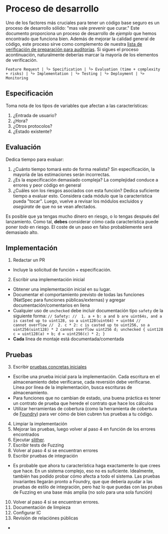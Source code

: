 # Proceso de desarrollo
Uno de los factores más cruciales para tener un código base seguro es un proceso de desarrollo sólido: "mas vale prevenir que curar." Este documento proporciona un proceso de desarrollo de *ejemplo* que hemos encontrado que funciona bien.
Además de mejorar la calidad general de código, este proceso sirve como complemento de nuestra [lista de verificación de preparación para auditorías](#). Si sigues el proceso acontinuación, naturalmente deberías marcar la mayoría de los elementos de verificación.

``
Feature Request
 |
 └> Specification
     |
     └> Evaluation (time + complexity + risks)
        |
        └> Implementation
           |
           └> Testing
              |
              └> Deployment
                 |
                 └> Monitoring
``
## Especificación

Toma nota de los tipos de variables que afectan a las características:
 1. ¿Entrada de usuario?
 2. ¿Hora?
 3. ¿Otros protocolos?
 4. ¿Estado existente?

## Evaluación

Dedica tiempo para evaluar:
 1. ¿Cuánto tiempo tomará esto de forma realista? Sin especificación, la mayoría de las estimaciones serán incorrectas.
 2. ¿Es la especificación demasiado compleja? La complejidad conduce a errores y peor código en general
 3. ¿Cuáles son los riesgos asociados con esta función? Dedica suficiente tiempo a evaluar esto. Considera cada módulo que la característica pueda "tocar". Luego, vuelve a revisar los módulos excluidos y *asegúrate* de que no se vean afectados.

Es posible que ya tengas mucho dinero en riesgo, o lo tengas después del lanzamiento. Como tal, **debes** considerar cómo cada característica puede poner *todo* en riesgo. El coste de un paso en falso probablemente será demasiado alto.

## Implementación
1. Redactar un PR
  - Incluye la solicitud de función + especificación.
2. Escribir una implementación inicial
  - Obtener una implementación inicial en su lugar.
  - Documentar el comportamiento previsto de todas las funciones (NatSpec para funciones públicas/externas) y agregar documentación/comentarios en líena
  - Cualquier uso de ``unchecked`` debe incluir documentación tipo ``safety`` de la siguiente forma:
``
// Safety:
//  1. a + b: a and b are uint64s, and a is casted up to uint128, so a uint128(uint64) + uint64
//     cannot overflow
//  2. c * 2: c is casted up to uint256, so a uint256(uint128) * 2 cannot overflow
uint256 d;
unchecked {
  uint128 c = uint128(a) + b;
  d = uint256(c) * 2;
}
``
- **Cada** linea de montaje está documentada/comentada

## Pruebas

 3. Escribir [pruebas concretas iniciales](#)
  - Escribe una prueba inicial para la implementación. Cada escritura en el almacenamiento debe verificarse, cada reversión debe verificarse. Línea por línea de la implementación, busca escrituras de almacenamiento.
  - Para funciones que no cambian de estado, una buena práctica es tener un contrato de prueba que herede el contrato que hace los cálculos
  - Utilizar herramientas de cobertura (como la herramienta de cobertura de [Foundry](https://github.com/foundry-rs/foundry)) para ver cómo de bien cubren tus pruebas a tu código.

 4. Limpiar la implementación
 5. Mejorar las pruebas, luego volver al paso 4 en función de los errores encontrados
 6. Ejecutar [slither](https://github.com/crytic/slither).
 7. Escribir tests de Fuzzing
 8. Volver al paso 4 si se encuentran errores
 9. Escribir pruebas de integración
  - Es probable que ahora tu característica haga exactamente lo que crees que hace. En un sistema complejo, eso no es suficiente. Idealmente, también has podido probar cómo afecta a todo el sistema. Las pruebas invariantes llegarán pronto a Foundry, que que debería ayudar a las pruebas de estilo de integración, pero haz lo que puedas con las prubas de Fuzzing en una base más amplia (no solo para una sola función)
 10. Volver al paso 4 si se encuentran errores.
 11. Documentación de limpieza
 12. Configurar IC
 13. Revisión de relaciónes públicas
   - 
